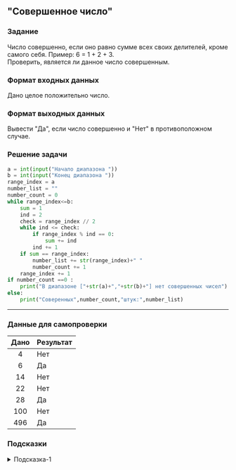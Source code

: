 ## "Совершенное число"

### Задание

Число совершенно, если оно равно сумме всех своих делителей, кроме самого себя. Пример: 6 = 1 + 2 + 3. \
Проверить, является ли данное число совершенным.

### Формат входных данных

Дано целое положительно число.

### Формат выходных данных

Вывести "Да", если число совершенно и "Нет" в противоположном случае.

### Решение задачи

```python
a = int(input("Начало диапазона "))
b = int(input("Конец диапазона "))
range_index = a
number_list = ""
number_count = 0
while range_index<=b:
    sum = 1
    ind = 2
    check = range_index // 2
    while ind <= check:
        if range_index % ind == 0:
            sum += ind
        ind += 1
    if sum == range_index:
        number_list += str(range_index)+" "
        number_count += 1
    range_index += 1
if number_count ==0 :
    print("В диапазоне ["+str(a)+","+str(b)+"] нет совершенных чисел")
else:
    print("Соверенных",number_count,"штук:",number_list)
```

---

### Данные для самопроверки

| Дано | Результат |
| :---: | --- |
|    4    | Нет |
|    6    | Да  |
|    14    | Нет |
|    22    | Нет |
|    28    | Да  |
|    100    | Нет  |
|    496   | Да  |
### Подсказки

<details>
<summary>Подсказка-1</summary>
Воспользуйтесь решение предыдущей задачи "Делители числа" и найдите их сумму.
</details>
